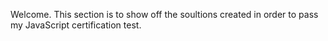 Welcome. This section is to show off the soultions created in order to pass my JavaScript certification test.
